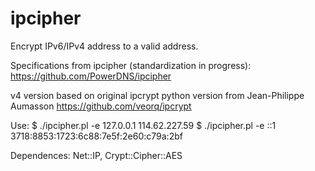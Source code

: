 # ipcipher
Encrypt IPv6/IPv4 address to a valid address.

Specifications from ipcipher (standardization in progress):
   https://github.com/PowerDNS/ipcipher

v4 version based on original ipcrypt python version from
Jean-Philippe Aumasson
   https://github.com/veorq/ipcrypt

Use:
  $ ./ipcipher.pl -e 127.0.0.1
  114.62.227.59
  $ ./ipcipher.pl -e ::1
  3718:8853:1723:6c88:7e5f:2e60:c79a:2bf

Dependences: Net::IP, Crypt::Cipher::AES

